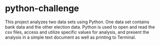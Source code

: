# python-challenge

This project analyzes two data sets using Python. One data set contains bank data and the other election data. Python is used to open and read the csv files, access and utilize specific values for analysis, and present the analysis in a simple text document as well as printing to Terminal. 
